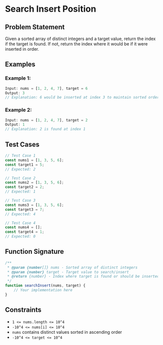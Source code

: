 # Search Insert Position

## Problem Statement
Given a sorted array of distinct integers and a target value, return the index if the target is found. If not, return the index where it would be if it were inserted in order.

## Examples

### Example 1:
```javascript
Input: nums = [1, 2, 4, 7], target = 6
Output: 3
// Explanation: 6 would be inserted at index 3 to maintain sorted order
```

### Example 2:
```javascript
Input: nums = [1, 2, 4, 7], target = 2
Output: 1
// Explanation: 2 is found at index 1
```

## Test Cases
```javascript
// Test Case 1
const nums1 = [1, 3, 5, 6];
const target1 = 5;
// Expected: 2

// Test Case 2
const nums2 = [1, 3, 5, 6];
const target2 = 2;
// Expected: 1

// Test Case 3
const nums3 = [1, 3, 5, 6];
const target3 = 7;
// Expected: 4

// Test Case 4
const nums4 = [];
const target4 = 1;
// Expected: 0
```

## Function Signature
```javascript
/**
 * @param {number[]} nums - Sorted array of distinct integers
 * @param {number} target - Target value to search/insert
 * @return {number} - Index where target is found or should be inserted
 */
function searchInsert(nums, target) {
    // Your implementation here
}
```

## Constraints
- `1 <= nums.length <= 10^4`
- `-10^4 <= nums[i] <= 10^4`
- `nums` contains distinct values sorted in ascending order
- `-10^4 <= target <= 10^4`
